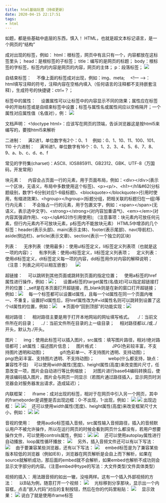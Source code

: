 ```yaml
---
title: html基础玩意（持续更新）
date: 2020-04-15 22:17:51
tags:
- html
---
```

如题，都是些基础中底层的东西，慎入！
HTML，也就是超文本标记语言，是一个网页的“结构”

成对出现的标签，例如：
html：根标签，网页中有且只有一个，内容都放在这标签里头；
head：是根标签的子标签；
title：编写的是网页的标题；
body：根标签的字标签，标签内的内容是网页的内容，网页的主体；
p：段落标签；
![](1.JPG)
<!--more-->
自结束标签：
&#8195;不像上面的标签成对出现，例如：img、meta;
&#8195;&#60;!&#8211;&#8211; &#8211;&#8211;&#62;：
&#8195;html填写注释的符号，注释内容在空格内填入（任何语言的注释都不支持嵌套注释），生成符号的快捷键：ctrl+？；

标签中的属性：
&#8195;设置属性可以让标签中的内容显示不同的效果；属性应在标签中的开始标签或是自结束标签中设置；标签与属性名或属性间应以空格隔开；一个属性对应属性值（名值对），例：
![](2.JPG)

文档声明：
&#60;!doctype html&#62;：应该写在网页的顶端，告诉浏览器这是按html5来编写的，要按html5来解析

二进制：
&#8195;满2进1，单位数字有2个：0、1
&#8195;例如：0、1、10、11、100、101、110
十六进制：
&#8195;满16进1，单位数字有16个：0、1、2、3、4、5、6、7、8、9、a、b、c、d、e、f

常见的字符集(charset)：ASCII、IOS885911、GB2312、GBK、UTF-8（万国码，开发常用）

块元素：
&#8195;内容会占页面一行的元素，用于页面布局，例如：&#60;div&#62;&#60;/div&#62;(表示一个区块，无语义，布局中多数使用这个标签)、&#60;p&#62;&#60;p/&#62;、&#60;h1&#62;&#60;/h1&#62(分标题级别，数字1-6分别对应1-6级标题)、&#60;blockquote&#62;&#60;/blockquote&#62;(引用时使用，有缩进效果)、&#60;hgroup&#62;&#60;/hgroup&#62;(标题分组，把相关联的标题归在一组)等
行内元素：
&#8195;不会独占一行的元素，用于包裹文字，例如：&#60;span&#62;&#60;/span&#62;(无语义，表示选中文字)、&#60;strong&#62;&#60;/strong&#62;(对内容加重语气)、&#60;em&#62;&#60;/em&#62;(对内容其强调作用)、&#60;q&#62;&#60;/q&#62(作引用使用);
（注意事项：块元素内可放任何元素，但行内元素内不可放块元素，p标签内不能放块元素）
HTML5中增添的几个标签：header(表示头部)、main(表示主体)、footer(表示尾部)、nav(导航栏)、aside(侧边栏)、article(表示文章)、section(表示一个独立的区块)

列表：
&#8195;无序列表（使用最多）：使用ul标签定义，li标签定义列表项（也就是这一项的内容）；
&#8195;有序列表：使用ol标签定义，li标签定义列表项；
&#8195;定义列表：使用dl标签定义，dt标签定义每一项的内容，dd标签用作对内容的解释说明；
（注意：列表之间可以相互嵌套）
&#8195;![](3.JPG)

超链接：
&#8195;可以跳转到其他页面或跳转到页面的指定位置；
&#8195;使用a标签的href属性进行操作，例如：![](4.JPG)；
&#8195;设置a标签的target属性(名值对)可以指定超链接打开的位置：_self是在本页面打开超链接，而_blank则是在新的窗口打开超链接；例如：![](5.JPG)
&#8195;每一个标签都可以设置id属性，且每一个id属性在同一个页面内唯一、不重复，设置好id属性后，将href属性改为#+id属性名则可以跳转到设置了这个id属性的位置，例如：![](6.JPG)
&#8195;&#8727;页面中“回到顶部”的功能实现：![](7.JPG)

相对路径：
&#8195;相对路径主要是用于打开本地网站的网址填写格式。
&#8195;./：当前文件所在的目录；
&#8195;../：当前文件所在目录的上一级目录；
&#8195;相对路径都以./或../开头，默认为./开头。

图片：
&#8195;img：使用此标签可以插入图片，src属性：填写图片路径，相对/绝对路径都可；alt属性：描述图片信息；
&#8195;图片格式：
&#8195;&#8195;&#8195;JPG(色彩较丰富，不支持图片透明和动图)；
&#8195;&#8195;&#8195;gif(色彩单一、不支持图片透明、支持动图)；
&#8195;&#8195;&#8195;png(色彩丰富、支持图片透明、不支持动图)；
&#8195;&#8195;&#8195;webp(什么都支持，缺点：兼容性不佳)
&#8195;可以使用width属性(宽度)、height属性(高度)来改变图片尺寸，任意改变一项，图片会自动进行等比例缩放；
&#8195;对图片进行base64编码转换后，使用该编码插入图片，图片会与网页一同显示（若图片通过路径插入，显示网页时浏览器会对服务器发出请求，造成延迟）；

内联框架：
&#8195;iframe：成对出现的标签，相对于在网页中引入另一个网页，其中的frameborder是调整是否出现边框：0-不出现，1-出现，例如：
![](8.JPG)
![](9.JPG)
出现边框：
![](10.JPG)
![](11.JPG)
&#8195;还可以使用width属性(宽度)、height属性(高度)来改变框架尺寸大小，例如：
![](12.JPG)
![](13.JPG)

音视的使用：
&#8195;使用audio标签插入音频，src属性输入音频路径，插入的音频默认用户不被允许操作，所以在运行网页的时候会看到网页什么都没有，若用户想要操作文件，可以使用controls属性，例如：
![](14.JPG)
![](15.JPG)
&#8195;还可以使用autoplay属性进行自动播放、loop属性循环播放：
![](16.JPG)
&#8195;另外，插入音频文件还可以有以下写法：
![](17.JPG)
&#8195;由于要兼容某些浏览器，还有以下写法：
![](18.JPG)
&#8195;embed标签是为了兼容某些版本较低的浏览器（例如IE8），浏览器在网页解析是会自上而下解析，如果在source就解析成功，那后面的embed就不会解析，如果embed也解析不成功则会显示文字部分的内容。（注意embed中type的写法：大文件类型/文件具体类型）

视频的插入：
用法跟音频的如出一辙，没啥两样。这有一个插入外部视频的方法：
&#8195;以B站为例，随意打开一个视频：
![](19.JPG)
&#8195;光标移到分享那块，显示出一个内容框，点击”嵌入代码“对应的复制按钮，然后在你的代码里粘贴：
![](21.JPG)
&#8195;显示效果：
![](20.JPG)
说白了就是使用iframe标签


